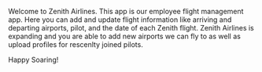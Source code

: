 Welcome to Zenith Airlines. This app is our employee flight management app.
Here you can add and update flight information like arriving and departing airports, pilot, and the date of each Zenith flight.
Zenith Airlines is expanding and you are able to add new airports we can fly to as well as upload profiles for
rescenlty joined pilots.

Happy Soaring!
